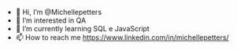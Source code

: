 - 👋 Hi, I’m @Michellepetters
- 👀 I’m interested in QA
- 🌱 I’m currently learning  SQL e JavaScript
 - 📫 How to reach me https://www.linkedin.com/in/michellepetters/ 

<!---
Michellepetters/Michellepetters is a ✨ special ✨ repository because its `README.md` (this file) appears on your GitHub profile.
You can click the Preview link to take a look at your changes.
--->
